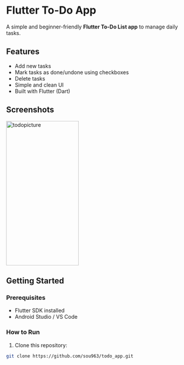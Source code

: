 # Flutter To-Do App

A simple and beginner-friendly **Flutter To-Do List app** to manage daily tasks.

## Features
- Add new tasks
- Mark tasks as done/undone using checkboxes
- Delete tasks
- Simple and clean UI
- Built with Flutter (Dart)

## Screenshots

<img width="196" height="390" alt="todopicture" src="https://github.com/user-attachments/assets/f512b990-dd64-4d4a-84eb-30c4eb45a351" />

## Getting Started

### Prerequisites
- Flutter SDK installed
- Android Studio / VS Code

### How to Run
1. Clone this repository:
```bash
git clone https://github.com/sou963/todo_app.git
